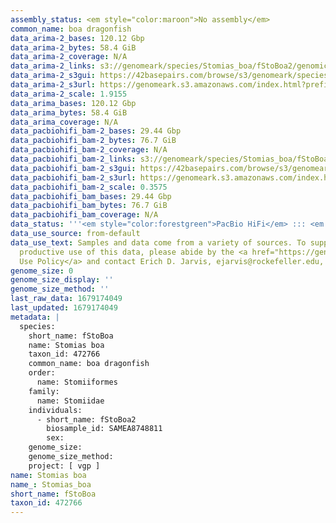 ```yaml
---
assembly_status: <em style="color:maroon">No assembly</em>
common_name: boa dragonfish
data_arima-2_bases: 120.12 Gbp
data_arima-2_bytes: 58.4 GiB
data_arima-2_coverage: N/A
data_arima-2_links: s3://genomeark/species/Stomias_boa/fStoBoa2/genomic_data/arima/<br>
data_arima-2_s3gui: https://42basepairs.com/browse/s3/genomeark/species/Stomias_boa/fStoBoa2/genomic_data/arima/
data_arima-2_s3url: https://genomeark.s3.amazonaws.com/index.html?prefix=species/Stomias_boa/fStoBoa2/genomic_data/arima/
data_arima-2_scale: 1.9155
data_arima_bases: 120.12 Gbp
data_arima_bytes: 58.4 GiB
data_arima_coverage: N/A
data_pacbiohifi_bam-2_bases: 29.44 Gbp
data_pacbiohifi_bam-2_bytes: 76.7 GiB
data_pacbiohifi_bam-2_coverage: N/A
data_pacbiohifi_bam-2_links: s3://genomeark/species/Stomias_boa/fStoBoa2/genomic_data/pacbio_hifi/<br>
data_pacbiohifi_bam-2_s3gui: https://42basepairs.com/browse/s3/genomeark/species/Stomias_boa/fStoBoa2/genomic_data/pacbio_hifi/
data_pacbiohifi_bam-2_s3url: https://genomeark.s3.amazonaws.com/index.html?prefix=species/Stomias_boa/fStoBoa2/genomic_data/pacbio_hifi/
data_pacbiohifi_bam-2_scale: 0.3575
data_pacbiohifi_bam_bases: 29.44 Gbp
data_pacbiohifi_bam_bytes: 76.7 GiB
data_pacbiohifi_bam_coverage: N/A
data_status: '''<em style="color:forestgreen">PacBio HiFi</em> ::: <em style="color:forestgreen">Arima</em>'''
data_use_source: from-default
data_use_text: Samples and data come from a variety of sources. To support fair and
  productive use of this data, please abide by the <a href="https://genome10k.soe.ucsc.edu/data-use-policies/">Data
  Use Policy</a> and contact Erich D. Jarvis, ejarvis@rockefeller.edu, with any questions.
genome_size: 0
genome_size_display: ''
genome_size_method: ''
last_raw_data: 1679174049
last_updated: 1679174049
metadata: |
  species:
    short_name: fStoBoa
    name: Stomias boa
    taxon_id: 472766
    common_name: boa dragonfish
    order:
      name: Stomiiformes
    family:
      name: Stomiidae
    individuals:
      - short_name: fStoBoa2
        biosample_id: SAMEA8748811
        sex:
    genome_size:
    genome_size_method:
    project: [ vgp ]
name: Stomias boa
name_: Stomias_boa
short_name: fStoBoa
taxon_id: 472766
---
```

